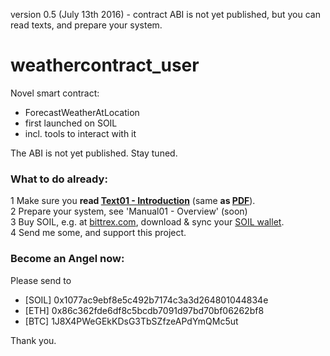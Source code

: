 version 0.5 (July 13th 2016) - contract ABI is not yet published, but you can read texts, and prepare your system.
# weathercontract_user
Novel smart contract:
* ForecastWeatherAtLocation
* first launched on SOIL
* incl. tools to interact with it

The ABI is not yet published. Stay tuned.

### What to do already:

1 Make sure you **read [Text01 - Introduction](text/text01-introduction.md)** (same **as [PDF](https://github.com/drandreaskrueger/weathercontract_user/raw/master/text/text01-introduction.pdf)**).  
2 Prepare your system, see 'Manual01 - Overview' (soon)  
3 Buy SOIL, e.g. at [bittrex.com](https://bittrex.com/Market/Index?MarketName=BTC-SOIL), download & sync your [SOIL wallet](https://bitcointalk.org/index.php?topic=1176709.msg12385424#msg12385424).  
4 Send me some, and support this project.

### Become an Angel now:

Please send to 

* [SOIL] 0x1077ac9ebf8e5c492b7174c3a3d264801044834e
* [ETH]  0x86c362fde6df8c5bcdb7091d97bd70bf06262bf8
* [BTC]  1J8X4PWeGEkKDsG3TbSZfzeAPdYmQMc5ut

Thank you.



